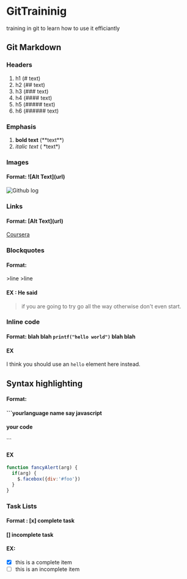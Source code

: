 # GitTraininig
training in git to learn how to use it efficiantly


## Git Markdown

### Headers

1. h1 (# text) 
2. h2 (## text) 
3. h3 (### text) 
4. h4 (#### text) 
5. h5 (##### text) 
6. h6 (###### text) 

### Emphasis

1.  **bold text**  (\*\*text\*\*)
2. *italic text*  ( \*text\*)

### Images

#### Format: \!\[Alt Text\]\(url\)
![Github log](https://assets-cdn.github.com/images/modules/logos_page/Octocat.png)

### Links

#### Format: \[Alt Text\]\(url\)
[Coursera](https://coursera.org)

### Blockquotes

#### Format: 
\>line
\>line
#### EX : He said
> if you are going to try go all the way
> otherwise don't even start.

### Inline code

#### Format: blah blah ` printf("hello world") ` blah blah

#### EX
I think you should use an
`hello` element here instead.

## Syntax highlighting

#### Format: 
#### \`\`\`yourlanguage name say javascript
#### your code
\`\`\`

#### EX 

```javascript
function fancyAlert(arg) {
  if(arg) {
    $.facebox({div:'#foo'})
  }
}
```
### Task Lists

#### Format : \[x\] complete task
####			 \[\] incomplete task
#### EX: 
- [x] this is a complete item
- [ ] this is an incomplete item
